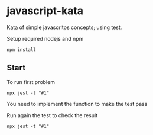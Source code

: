 # javascript-kata
Kata of simple javascritps concepts; using test.

Setup
required nodejs and npm

```
npm install
```

## Start
To run first problem

```
npx jest -t "#1"
```
You need to implement the function to make the test pass

Run again the test to check the result
```
npx jest -t "#1"
```
